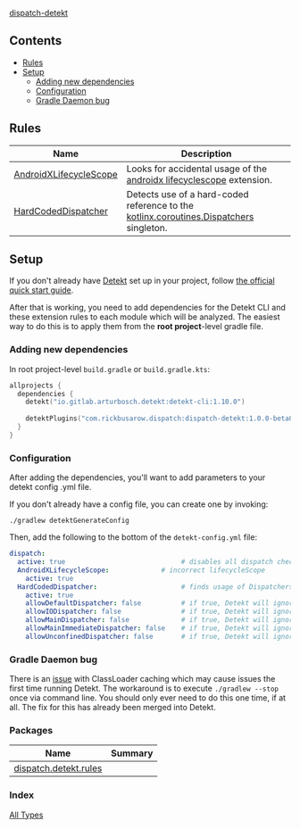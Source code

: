[dispatch-detekt](./index.md)

## Contents

* [Rules](#rules)
* [Setup](#setup)
  * [Adding new dependencies](#adding-new-dependencies)
  * [Configuration](#configuration)
  * [Gradle Daemon bug](#gradle-daemon-bug)

## Rules

| **Name**                      | **Description**
| ----------------------------  | --------------- |
| [AndroidXLifecycleScope](https://rbusarow.github.io/Dispatch/dispatch-detekt//dispatch.detekt.rules/-android-x-lifecycle-scope/index.html) | Looks for accidental usage of the [androidx lifecyclescope](https://cs.android.com/androidx/platform/frameworks/support/+/androidx-master-dev:lifecycle/lifecycle-runtime-ktx/src/main/java/androidx/lifecycle/Lifecycle.kt;l=44) extension.
| [HardCodedDispatcher](https://rbusarow.github.io/Dispatch/dispatch-detekt//dispatch.detekt.rules/-hard-coded-dispatcher/index.html)    | Detects use of a hard-coded reference to the [kotlinx.coroutines.Dispatchers](https://kotlin.github.io/kotlinx.coroutines/kotlinx-coroutines-core/kotlinx.coroutines/-dispatchers/index.html) singleton.

## Setup

If you don't already have [Detekt](https://detekt.github.io/detekt) set up in your project, follow [the official quick start guide](https://detekt.github.io/detekt/#quick-start-with-gradle).

After that is working, you need to add dependencies for the Detekt CLI and these extension rules to each module which will be analyzed.  The easiest way to do this is to apply them from the **root project**-level gradle file.

### Adding new dependencies

In root project-level `build.gradle` or `build.gradle.kts`:

``` kotlin
allprojects {
  dependencies {
    detekt("io.gitlab.arturbosch.detekt:detekt-cli:1.10.0")
    
    detektPlugins("com.rickbusarow.dispatch:dispatch-detekt:1.0.0-beta04")
  }
}
```

### Configuration

After adding the dependencies, you'll want to add parameters to your detekt config .yml file.

If you don't already have a config file, you can create one by invoking:

`./gradlew detektGenerateConfig`

Then, add the following to the bottom of the `detekt-config.yml` file:

``` yaml
dispatch:
  active: true                             # disables all dispatch checks
  AndroidXLifecycleScope:             # incorrect lifecycleScope
    active: true
  HardCodedDispatcher:                     # finds usage of Dispatchers.______
    active: true
    allowDefaultDispatcher: false          # if true, Detekt will ignore all usage of Dispatchers.Default
    allowIODispatcher: false               # if true, Detekt will ignore all usage of Dispatchers.IO
    allowMainDispatcher: false             # if true, Detekt will ignore all usage of Dispatchers.Main
    allowMainImmediateDispatcher: false    # if true, Detekt will ignore all usage of Dispatchers.Main.immediate
    allowUnconfinedDispatcher: false       # if true, Detekt will ignore all usage of Dispatchers.Unconfined
```

### Gradle Daemon bug

There is an [issue](https://github.com/detekt/detekt/issues/2582) with ClassLoader caching which may cause issues the first time running Detekt.  The workaround is to execute `./gradlew --stop` once via command line.  You should only ever need to do this one time, if at all.  The fix for this has already been merged into Detekt.

### Packages

| Name | Summary |
|---|---|
| [dispatch.detekt.rules](dispatch.detekt.rules/index.md) |  |

### Index

[All Types](alltypes/index.md)